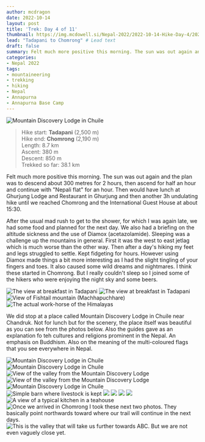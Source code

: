 ```yaml
---
author: mcdragon
date: 2022-10-14
layout: post
title: 'Trek: Day 4 of 11'
thumbnail: https://img.mcdowell.si/Nepal-2022/2022-10-14-Hike-Day-4/2022-10-14-Hike-Day-4_680x680.jpg
lead: "Tadapani to Chomrong" # Lead text
draft: false
summary: Felt much more positive this morning. The sun was out again and the plan was to descend about 300 metres for 2 hours, then ascend for half an hour and continue with "Nepali flat" for an hour. Then would have lunch at Ghurjung Lodge and Restaurant in Ghurjung and then another 3h undulating hike until we reached Chomrong and the International Guest House at about 15:30.
categories:
- Nepal 2022
tags:
- mountaineering
- trekking
- hiking
- Nepal
- Annapurna
- Annapurna Base Camp
---
```

![Mountain Discovery Lodge in Chuile](https://img.mcdowell.si/Nepal-2022/2022-10-14-Hike-Day-4/trek-day-4-9.jpg "Mountain Discovery Lodge in Chuile")

>Hike start: **Tadapani** (2,500 m)  
>Hike end: **Chomrong** (2,190 m)  
>Length: 8.7 km  
>Ascent: 380 m  
>Descent: 850 m  
>Trekked so far: 38.1 km  

Felt much more positive this morning. The sun was out again and the plan was to descend about 300 metres for 2 hours, then ascend for half an hour and continue with "Nepali flat" for an hour. Then would have lunch at Ghurjung Lodge and Restaurant in Ghurjung and then another 3h undulating hike until we reached Chomrong and the International Guest House at about 15:30.

After the usual mad rush to get to the shower, for which I was again late, we had some food and planned for the next day. We also had a briefing on the altitude sickness and the use of Diamox (acetazolamide).
Sleeping was a challenge up the mountains in general. First it was the west to east jetlag which is much worse than the other way. Then after a day's hiking my feet and legs struggled to settle. Kept fidgeting for hours. However using Diamox made things a bit more interesting as I had the slight tingling of your fingers and toes. It also caused some wild dreams and nightmares. I think these started in Chomrong. But I really couldn't sleep so I joined some of the hikers who were enjoying the night sky and some beers. 

![The view at breakfast in Tadapani](https://img.mcdowell.si/Nepal-2022/2022-10-14-Hike-Day-4/trek-day-4-1.jpg "The view at breakfast in Tadapani")
![The view at breakfast in Tadapani](https://img.mcdowell.si/Nepal-2022/2022-10-14-Hike-Day-4/trek-day-4-2.jpg "The view at breakfast in Tadapani")
![View of Fishtail mountain (Machhapuchhare)](https://img.mcdowell.si/Nepal-2022/2022-10-14-Hike-Day-4/trek-day-4-3.jpg "View of Fishtail mountain (Machhapuchhare")
![The actual work-horse of the Himalayas](https://img.mcdowell.si/Nepal-2022/2022-10-14-Hike-Day-4/trek-day-4-4.jpg "The actual work-horse of the Himalayas")

We did stop at a place called Mountain Discovery Lodge in Chuile near Chandruk. Not for lunch but for the scenery, the place itself was beautiful as you can see from the photos below. Also the guides gave as an explanation fo teh cultures and religions prominent in the Nepal. An emphasis on Buddhism. Also on the meaning of the multi-coloured flags that you see everywhere in Nepal. 

![Mountain Discovery Lodge in Chuile](https://img.mcdowell.si/Nepal-2022/2022-10-14-Hike-Day-4/trek-day-4-5.jpg "Mountain Discovery Lodge in Chuile")
![Mountain Discovery Lodge in Chuile](https://img.mcdowell.si/Nepal-2022/2022-10-14-Hike-Day-4/trek-day-4-6.jpg "Mountain Discovery Lodge in Chuile")
![View of the valley from the Mountain Discovery Lodge](https://img.mcdowell.si/Nepal-2022/2022-10-14-Hike-Day-4/trek-day-4-7.jpg "View of the valley from the Mountain Discovery Lodge")
![View of the valley from the Mountain Discovery Lodge](https://img.mcdowell.si/Nepal-2022/2022-10-14-Hike-Day-4/trek-day-4-8.jpg "View of the valley from the Mountain Discovery Lodge")
![Mountain Discovery Lodge in Chuile](https://img.mcdowell.si/Nepal-2022/2022-10-14-Hike-Day-4/trek-day-4-9.jpg "Mountain Discovery Lodge in Chuile")
![Simple barn where livestock is kept](https://img.mcdowell.si/Nepal-2022/2022-10-14-Hike-Day-4/trek-day-4-10.jpg "Simple barn where livestock is kept")
![](https://img.mcdowell.si/Nepal-2022/2022-10-14-Hike-Day-4/trek-day-4-11.jpg "")
![](https://img.mcdowell.si/Nepal-2022/2022-10-14-Hike-Day-4/trek-day-4-12.jpg "")
![](https://img.mcdowell.si/Nepal-2022/2022-10-14-Hike-Day-4/trek-day-4-13.jpg "")
![](https://img.mcdowell.si/Nepal-2022/2022-10-14-Hike-Day-4/trek-day-4-14.jpg "")
![A view of a typical kitchen in a teahouse](https://img.mcdowell.si/Nepal-2022/2022-10-14-Hike-Day-4/trek-day-4-15.jpg "A view of a typical kitchen in a teahouse. This one was at the Ghurjung Lodge and Restaurant in Ghurjung")
![Once we arrived in Chomrong I took these next two photos. They basically point northwards toward where our trail will continue in the next days.](https://img.mcdowell.si/Nepal-2022/2022-10-14-Hike-Day-4/trek-day-4-16.jpg "Once we arrived in Chomrong I took these next two photos. They basically point northwards toward where our trail will continue in the next days.")
![This is the valley that will take us further towards ABC. But we are not even vaguely close yet.](https://img.mcdowell.si/Nepal-2022/2022-10-14-Hike-Day-4/trek-day-4-17.jpg "This is the valley that will take us further towards ABC. But we are not even vaguely close yet.")


